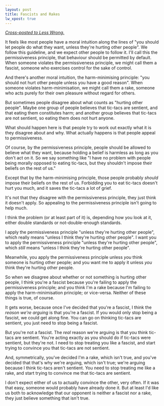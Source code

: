 ```yaml
---
layout: post
title: Fascists and Rakes
lw_xpost: true
---
```

*[Cross-posted to Less Wrong.](http://lesswrong.com/r/discussion/lw/jfj/fascists_and_rakes/)*

It feels like most people have a moral intuition along the lines of "you should let people do what they want, unless they're hurting other people". We follow this guideline, and we expect other people to follow it. I'll call this the permissiveness principle, that behaviour should be permitted by default. When someone violates the permissiveness principle, we might call them a fascist, someone who exercises control for the sake of control.

And there's another moral intuition, the harm-minimising principle: "you should not hurt other people unless you have a good reason". When someone violates harm-minimisation, we might call them a rake, someone who acts purely for their own pleasure without regard for others.

But sometimes people disagree about what counts as "hurting other people". Maybe one group of people believes that tic-tacs are sentient, and that eating them constitutes harm; and another group believes that tic-tacs are not sentient, so eating them does not hurt anyone.

What should happen here is that people try to work out exactly what it is they disagree about and why. What actually happens is that people appeal to permissiveness.

Of course, by the permissiveness principle, people should be allowed to believe what they want, because holding a belief is harmless as long as you don't act on it. So we say something like "I have no problem with people being morally opposed to eating tic-tacs, but they shouldn't impose their beliefs on the rest of us."

Except that by the harm-minimising principle, those people probably *should* impose their beliefs on the rest of us. Forbidding you to eat tic-tacs doesn't hurt you much, and it saves the tic-tacs a lot of grief.

It's not that they disagree with the permissiveness principle, they just think it doesn't apply. So appealing to the permissiveness principle isn't going to help much.

I think the problem (or at least part of it) is, depending how you look at it, either double standards or not-double-enough standards.

I apply the permissiveness principle "unless they're hurting other people", which really means "unless I think they're hurting other people". I want you to apply the permissiveness principle "unless they're hurting other people", which *still* means "unless I think they're hurting other people".

Meanwhile, you apply the permissiveness principle unless *you* think someone is hurting other people; and you want me to apply it unless *you* think they're hurting other people.

So when we disagree about whether or not something is hurting other people, I think you're a fascist because you're failing to apply the permissiveness principle; and you think I'm a rake because I'm failing to apply the harm-minimisation principle; or vice-versa. Neither of these things is true, of course.

It gets worse, because once I've decided that you're a fascist, I think the *reason we're arguing* is that you're a fascist. If you would only stop being a fascist, we could get along fine. You can go on thinking tic-tacs are sentient, you just need to stop being a fascist.

But you're not a fascist. The *real* reason we're arguing is that you think tic-tacs are sentient. You're acting exactly as you should do if tic-tacs were sentient, but they're not. I need to stop treating you like a fascist, and start trying to convince you that tic-tacs are not sentient.

And, symmetrically, you've decided I'm a rake, which isn't true, and you've decided that that's why we're arguing, which isn't true; we're arguing because I think tic-tacs aren't sentient. You need to stop treating me like a rake, and start trying to convince me that tic-tacs are sentient.

I don't expect either of us to actually convince the other, very often. If it was that easy, someone would probably have already done it. But at least I'd like us both to acknowledge that our opponent is neither a fascist nor a rake, they just believe something that isn't true.
